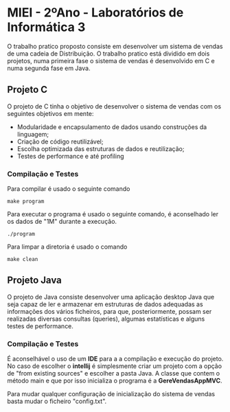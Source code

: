 # MIEI - 2ºAno - Laboratórios de Informática 3

O trabalho pratico proposto consiste em desenvolver um sistema de vendas de uma cadeia de Distribuição. O trabalho pratico está dividido em dois projetos, numa primeira fase o sistema de vendas é desenvolvido em C e numa segunda fase em Java.

## Projeto C

O projeto de C tinha o objetivo de desenvolver o sistema de vendas com os seguintes objetivos em mente:

* Modularidade e encapsulamento de dados usando construções da linguagem;
* Criação de código reutilizável;
* Escolha optimizada das estruturas de dados e reutilização;
* Testes de performance e até profiling


### Compilação e Testes

Para compilar é usado o seguinte comando

```
make program
```

Para executar o programa é usado o seguinte comando, é aconselhado ler os dados de "1M" durante a execução.

```
./program
```

Para limpar a diretoria é usado o comando

```
make clean
```

## Projeto Java

O projeto de Java consiste desenvolver uma aplicação desktop Java que seja capaz de ler e armazenar em estruturas de dados adequadas as
informações dos vários ficheiros, para que, posteriormente, possam ser realizadas diversas consultas (queries), algumas estatísticas e alguns testes de performance.

### Compilação e Testes
 
É aconselhável o uso de um **IDE** para a a compilação e execução do projeto. No caso de escolher o **intellij** é simplesmente criar um projeto com a opção de "from existing sources" e escolher a pasta Java.
A classe que contem o método main e que por isso inicializa o programa é a **GereVendasAppMVC**. 

Para mudar qualquer configuração de inicialização do sistema de vendas basta mudar o ficheiro "config.txt".
